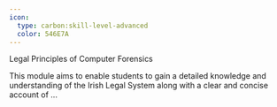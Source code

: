 ```yaml
---
icon:
  type: carbon:skill-level-advanced
  color: 546E7A
---
```

Legal Principles of Computer Forensics

This module aims to enable students to gain a detailed knowledge and understanding of the Irish Legal System along with a clear and concise account of ... 
